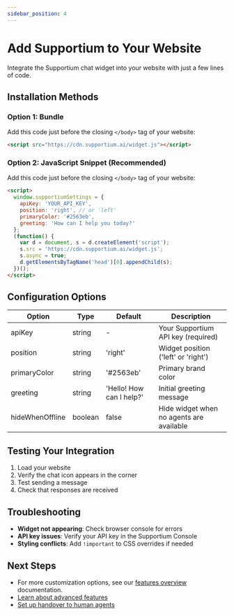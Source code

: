 ```yaml
---
sidebar_position: 4
---
```


# Add Supportium to Your Website

Integrate the Supportium chat widget into your website with just a few lines of code.

## Installation Methods

### Option 1: Bundle

Add this code just before the closing `</body>` tag of your website:

```html
<script src="https://cdn.supportium.ai/widget.js"></script>
```


### Option 2: JavaScript Snippet (Recommended)

Add this code just before the closing `</body>` tag of your website:

```html
<script>
  window.supportiumSettings = {
    apiKey: 'YOUR_API_KEY',
    position: 'right', // or 'left'
    primaryColor: '#2563eb',
    greeting: 'How can I help you today?'
  };
  (function() {
    var d = document, s = d.createElement('script');
    s.src = 'https://cdn.supportium.ai/widget.js';
    s.async = true;
    d.getElementsByTagName('head')[0].appendChild(s);
  })();
</script>
```


## Configuration Options

| Option | Type | Default | Description |
|--------|------|---------|-------------|
| apiKey | string | - | Your Supportium API key (required) |
| position | string | 'right' | Widget position ('left' or 'right') |
| primaryColor | string | '#2563eb' | Primary brand color |
| greeting | string | 'Hello! How can I help?' | Initial greeting message |
| hideWhenOffline | boolean | false | Hide widget when no agents are available |

## Testing Your Integration

1. Load your website
2. Verify the chat icon appears in the corner
3. Test sending a message
4. Check that responses are received

## Troubleshooting

- **Widget not appearing**: Check browser console for errors
- **API key issues**: Verify your API key in the Supportium Console
- **Styling conflicts**: Add `!important` to CSS overrides if needed

## Next Steps

- For more customization options, see our [features overview](../../console/features/overview) documentation.
- [Learn about advanced features](../../console/features/overview)
- [Set up handover to human agents](../../console/features/handover)
